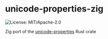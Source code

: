# unicode-properties-zig

![License: MIT/Apache-2.0](https://img.shields.io/crates/l/unicode-properties.svg)

Zig port of the [unicode-properties](https://github.com/unicode-rs/unicode-properties) Rust crate
